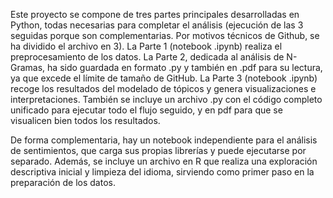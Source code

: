 Este proyecto se compone de tres partes principales desarrolladas en Python, todas necesarias para completar el análisis (ejecución de las 3 seguidas porque son complementarias. Por motivos técnicos de Github, se ha dividido el archivo en 3). La Parte 1 (notebook .ipynb) realiza el preprocesamiento de los datos. La Parte 2, dedicada al análisis de N-Gramas, ha sido guardada en formato .py y también en .pdf para su lectura, ya que excede el límite de tamaño de GitHub. La Parte 3 (notebook .ipynb) recoge los resultados del modelado de tópicos y genera visualizaciones e interpretaciones. También se incluye un archivo .py con el código completo unificado para ejecutar todo el flujo seguido, y en pdf para que se visualicen bien todos los resultados.

De forma complementaria, hay un notebook independiente para el análisis de sentimientos, que carga sus propias librerías y puede ejecutarse por separado. Además, se incluye un archivo en R que realiza una exploración descriptiva inicial y limpieza del idioma, sirviendo como primer paso en la preparación de los datos.
